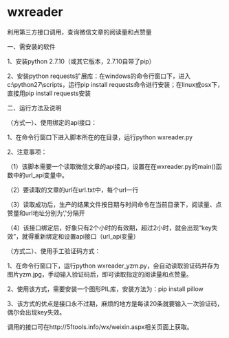 # wxreader
利用第三方接口调用，查询微信文章的阅读量和点赞量

一、需安装的软件

1、安装python 2.7.10（或其它版本，2.7.10自带了pip）

2、安装python requests扩展库：在windows的命令行窗口下，进入c:\python27\scripts，运行pip install requests命令进行安装；在linux或osx下，直接用pip install requests安装

二、运行方法及说明

（方式一）、使用绑定的api接口：
 
  1、在命令行窗口下进入脚本所在的在目录，运行python wxreader.py
 
  2、注意事项：	
  
  （1）该脚本需要一个读取微信文章的api接口，设置在在wxreader.py的main()函数中的url_api变量中。
  
  （2）要读取的文章的url在url.txt中，每个url一行
  
  （3）读取成功后，生产的结果文件按日期与时间命令在当前目录下，阅读量、点赞量和url地址分别为‘,'分隔开
  
  （4）该接口绑定后，好象只有2个小时的有效期，超过2小时，就会出现“key失效”，就得重新绑定和设置api接口（url_api变量）

（方式二）、使用手工验证码方式：

  1、在命令行窗口下，运行python wxreader_yzm.py，会自动读取验证码并存为图片yzm.jpg，手动输入验证码后，即可读取指定的阅读量和点赞量。

  2、使用该方式，需要安装一个图形PIL库，安装方法为：pip install pillow
  
  3、该方式的优点是接口永不过期，麻烦的地方是每读20条就要输入一次验证码，偶尔会出现key失效。

调用的接口可在http://51tools.info/wx/weixin.aspx相关页面上获取。
